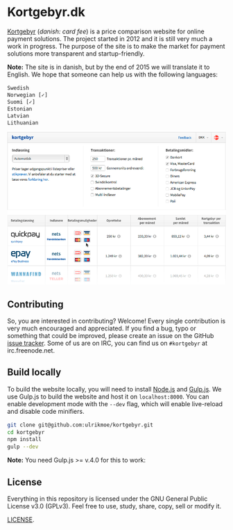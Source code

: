 # Kortgebyr.dk

<a href="https://kortgebyr.dk">Kortgebyr</a> (*danish: card fee*) is a price comparison website for online payment solutions. The project started in 2012 and it is still very much a work in progress. The purpose of the site is to make the market for payment solutions more transparent and startup-friendly.

**Note:** The site is in danish, but by the end of 2015 we will translate it to English. We hope that someone can help us with the following languages:
```text
Swedish
Norwegian [✓]
Suomi [✓]
Estonian
Latvian
Lithuanian
```

![Alt text](/screenshot.png?raw=true "kortgebyr screenshot")

## Contributing

So, you are interested in contributing? Welcome! Every single contribution is very much encouraged and appreciated. If you find a bug, typo or something that could be improved, please create an issue on the GitHub <a href="https://github.com/ulrikmoe/kortgebyr/issues">issue tracker</a>. Some of us are on IRC, you can find us on ```#kortgebyr``` at irc.freenode.net.

## Build locally

To build the website locally, you will need to install [Node.js](https://nodejs.org/en/) and [Gulp.js](http://gulpjs.com). We use Gulp.js to build the website and host it on `localhost:8000`. You can enable development mode with the `--dev` flag, which will enable live-reload and disable code minifiers.

```bash
git clone git@github.com:ulrikmoe/kortgebyr.git
cd kortgebyr
npm install
gulp --dev
```
**Note:** You need Gulp.js >= v.4.0 for this to work:

## License

Everything in this repository is licensed under the GNU General Public License v3.0 (GPLv3). Feel free to use, study, share, copy, sell or modify it.

[LICENSE](docs/LICENSE).

